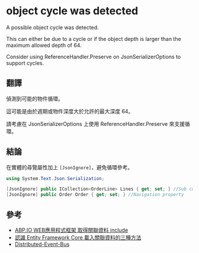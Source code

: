 # object cycle was detected

A possible object cycle was detected. 

This can either be due to a cycle or if the object depth is larger than the maximum allowed depth of 64. 

Consider using ReferenceHandler.Preserve on JsonSerializerOptions to support cycles.

## 翻譯
偵測到可能的物件循環。

這可能是由於週期或物件深度大於允許的最大深度 64。

請考慮在 JsonSerializerOptions 上使用 ReferenceHandler.Preserve 來支援循環。

## 結論
在實體的尋覽屬性加上 `[JsonIgnore]`，避免循環參考。

```C#
using System.Text.Json.Serialization;

[JsonIgnore] public ICollection<OrderLine> Lines { get; set; } //Sub collection
[JsonIgnore] public Order Order { get; set; } //Navigation property
```

## 參考
- [ABP.IO WEB應用程式框架 取得關聯資料 include](https://dotblogs.azurewebsites.net/jakeuj/2022/10/25/abp-ef-With-Details-Async)
- [認識 Entity Framework Core 載入關聯資料的三種方法](https://blog.miniasp.com/post/2022/04/21/Loading-Related-Data-in-EF-Core)
- [Distributed-Event-Bus](https://abp.io/support/questions/7460/VoloAbpAuditingAuditingHelper-warning-in-API-output-logging)
